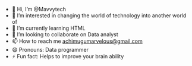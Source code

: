 - 👋 Hi, I’m @Mavvytech
- 👀 I’m interested in changing the world of technology into another world of 
- 🌱 I’m currently learning HTML
- 💞️ I’m looking to collaborate on Data analyst 
- 📫 How to reach me achimugumarvelous@gmail.com
- 😄 Pronouns: Data programmer
- ⚡ Fun fact: Helps to improve your brain ability

<!---
Mavvytech/Mavvytech is a ✨ special ✨ repository because its `README.md` (this file) appears on your GitHub profile.
You can click the Preview link to take a look at your changes.
--->
